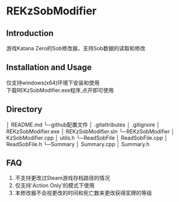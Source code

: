 # REKzSobModifier
## Introduction
游戏Katana Zero的Sob修改器，支持Sob数据的读取和修改
## Installation and Usage
仅支持windows(x64)环境下安装和使用
<br />下载REKzSobModifier.exe程序,点开即可使用
## Directory
│  README.md
└─github配置文件
    │ .gitattributes
    │ .gitignore
│  REKzSobModifier.exe
│  REKzSobModifier.sln
└─REKzSobModifier
    │ KzSobModifier.cpp
    │ utils.h
    └─ReadSobFile
        │  ReadSobFile.cpp
        │  ReadSobFile.h
    └─Summary
        │  Summary.cpp
        │  Summary.h
## FAQ
1. 不支持更改过Steam游戏存档路径的情况
2. 仅支持'Action Only'的模式下使用
3. 本修改器不会视更改的时间和死亡数来更改获得奖牌的等级
